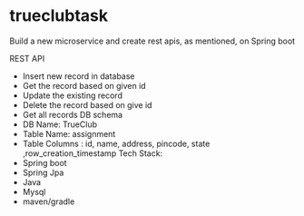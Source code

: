 # trueclubtask
Build a new microservice and create rest apis, as mentioned, on Spring boot

REST API
- Insert new record in database
- Get the record based on given id
- Update the existing record
- Delete the record based on give id
- Get all records
DB schema
- DB Name: TrueClub
- Table Name: assignment
- Table Columns : id, name, address, pincode, state ,row_creation_timestamp
Tech Stack:
- Spring boot
- Spring Jpa
- Java
- Mysql
- maven/gradle
